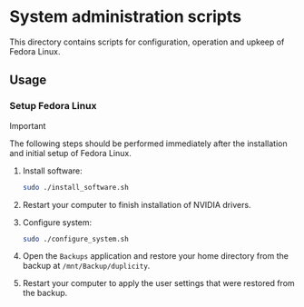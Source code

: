 # System administration scripts

This directory contains scripts for configuration, operation and upkeep of Fedora Linux.

## Usage

### Setup Fedora Linux

> [!IMPORTANT]
> The following steps should be performed immediately after the installation and initial setup of Fedora Linux.

1. Install software:

    ```bash
    sudo ./install_software.sh
    ```

1. Restart your computer to finish installation of NVIDIA drivers.
1. Configure system:

    ```bash
    sudo ./configure_system.sh
    ```

1. Open the `Backups` application and restore your home directory from the backup at `/mnt/Backup/duplicity`.
1. Restart your computer to apply the user settings that were restored from the backup.
